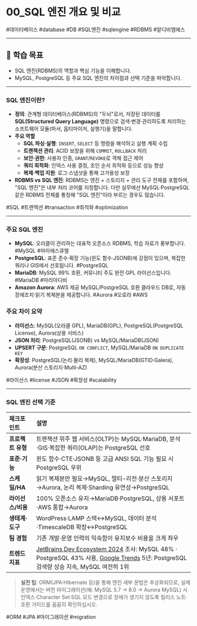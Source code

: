 # 00_SQL 엔진 개요 및 비교

#데이터베이스 #database #DB #SQL엔진 #sqlengine #RDBMS #알디비엠에스

---

## 🎯 학습 목표

- SQL 엔진(RDBMS)의 역할과 핵심 기능을 이해합니다.
- MySQL, PostgreSQL 등 주요 SQL 엔진의 차이점과 선택 기준을 파악합니다.

---

### SQL 엔진이란?

- **정의**: 관계형 데이터베이스(RDBMS)의 "두뇌"로서, 저장된 데이터를 **SQL(Structured Query Language)** 명령으로 검색·변경·관리하도록 처리하는 소프트웨어 모듈(파서, 옵티마이저, 실행기)을 말합니다.
- **주요 역할**
  - **SQL 파싱·실행**: `INSERT`, `SELECT` 등 명령을 해석하고 실행 계획 수립
  - **트랜잭션 관리**: ACID 보장을 위해 `COMMIT`, `ROLLBACK` 처리
  - **보안·권한**: 사용자 인증, `GRANT`/`REVOKE`로 객체 접근 제어
  - **쿼리 최적화**: 인덱스 사용 결정, 조인 순서 최적화 등으로 성능 향상
  - **복제·백업 지원**: 로그·스냅샷을 통해 고가용성 보장
- **RDBMS vs SQL 엔진**: RDBMS는 엔진 + 스토리지 + 관리 도구 전체를 포함하며, "SQL 엔진"은 내부 처리 코어를 지칭합니다. 다만 실무에선 MySQL·PostgreSQL 같은 RDBMS 전체를 통칭해 "SQL 엔진"이라 부르는 경우도 많습니다.

#SQL #트랜잭션 #transaction #최적화 #optimization

---

### 주요 SQL 엔진

- **MySQL**: 오라클이 관리하는 대표적 오픈소스 RDBMS, 학습 자료가 풍부합니다. #MySQL #마이에스큐엘
- **PostgreSQL**: 표준 준수·확장 기능(윈도 함수·JSONB)에 강점이 있으며, 복잡한 쿼리나 GIS에서 선호됩니다. #PostgreSQL
- **MariaDB**: MySQL 99% 호환, 커뮤니티 주도 완전 GPL 라이선스입니다. #MariaDB #마리아디비
- **Amazon Aurora**: AWS 제공 MySQL/PostgreSQL 호환 클라우드 DB로, 자동 장애조치·읽기 복제본을 제공합니다. #Aurora #오로라 #AWS

### 주요 차이 요약

- **라이선스**: MySQL(오라클 GPL), MariaDB(GPL), PostgreSQL(PostgreSQL License), Aurora(상용 서비스)
- **JSON 처리**: PostgreSQL(JSONB) vs MySQL/MariaDB(JSON)
- **UPSERT 구문**: PostgreSQL `ON CONFLICT`, MySQL/MariaDB `ON DUPLICATE KEY`
- **확장성**: PostgreSQL(논리·물리 복제), MySQL/MariaDB(GTID·Galera), Aurora(분산 스토리지·Multi-AZ)

#라이선스 #license #JSON #확장성 #scalability

---

### SQL 엔진 선택 기준

| 체크포인트        | 설명                                                                                                                                                                                                                               |
| :---------------- | :--------------------------------------------------------------------------------------------------------------------------------------------------------------------------------------------------------------------------------- |
| **프로젝트 유형** | 트랜잭션 위주 웹 서비스(OLTP)는 MySQL·MariaDB, 분석·GIS·복잡한 쿼리(OLAP)는 PostgreSQL 선호                                                                                                                                        |
| **표준·기능**     | 윈도 함수·CTE·JSONB 등 고급 ANSI SQL 기능 필요 시 PostgreSQL 우위                                                                                                                                                                  |
| **스케일/HA**     | 읽기 복제본만 필요→MySQL, 멀티-리전·분산 스토리지→Aurora, 논리 복제·Sharding 유연성→PostgreSQL                                                                                                                                     |
| **라이선스/비용** | 100% 오픈소스 유지→MariaDB·PostgreSQL, 상용 서포트·AWS 통합→Aurora                                                                                                                                                                 |
| **생태계·도구**   | WordPress·LAMP 스택↔MySQL, 데이터 분석·TimescaleDB 확장↔PostgreSQL                                                                                                                                                                 |
| **팀 경험**       | 기존 개발·운영 인력의 익숙함이 유지보수 비용을 크게 좌우                                                                                                                                                                           |
| **트렌드 지표**   | [JetBrains Dev Ecosystem 2024](https://www.jetbrains.com/ko-kr/lp/devecosystem-2024/) 조사: MySQL 48% · PostgreSQL 43% 사용, [Google Trends](https://trends.google.com/trends/) 5년: PostgreSQL 검색량 상승 지속, MySQL 여전히 1위 |

> **실전 팁**: ORM(JPA·Hibernate 등)을 통해 엔진 세부 문법은 추상화되므로, 실제 운영에서는 버전 마이그레이션(예: MySQL 5.7 → 8.0 → Aurora MySQL) 시 인덱스·Character Set·SQL 모드 변경으로 장애가 생기지 않도록 릴리스 노트·호환 가이드를 꼼꼼히 확인하십시오.

#ORM #JPA #마이그레이션 #migration

